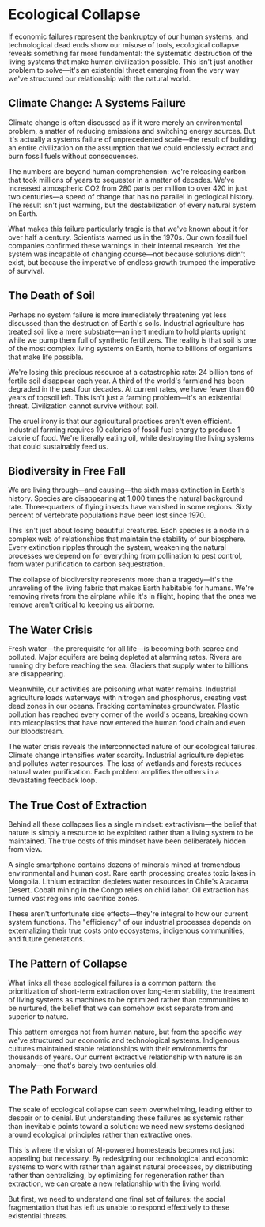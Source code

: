 # Ecological Collapse

If economic failures represent the bankruptcy of our human systems, and technological dead ends show our misuse of tools, ecological collapse reveals something far more fundamental: the systematic destruction of the living systems that make human civilization possible. This isn't just another problem to solve—it's an existential threat emerging from the very way we've structured our relationship with the natural world.

## Climate Change: A Systems Failure

Climate change is often discussed as if it were merely an environmental problem, a matter of reducing emissions and switching energy sources. But it's actually a systems failure of unprecedented scale—the result of building an entire civilization on the assumption that we could endlessly extract and burn fossil fuels without consequences.

The numbers are beyond human comprehension: we're releasing carbon that took millions of years to sequester in a matter of decades. We've increased atmospheric CO2 from 280 parts per million to over 420 in just two centuries—a speed of change that has no parallel in geological history. The result isn't just warming, but the destabilization of every natural system on Earth.

What makes this failure particularly tragic is that we've known about it for over half a century. Scientists warned us in the 1970s. Our own fossil fuel companies confirmed these warnings in their internal research. Yet the system was incapable of changing course—not because solutions didn't exist, but because the imperative of endless growth trumped the imperative of survival.

## The Death of Soil

Perhaps no system failure is more immediately threatening yet less discussed than the destruction of Earth's soils. Industrial agriculture has treated soil like a mere substrate—an inert medium to hold plants upright while we pump them full of synthetic fertilizers. The reality is that soil is one of the most complex living systems on Earth, home to billions of organisms that make life possible.

We're losing this precious resource at a catastrophic rate: 24 billion tons of fertile soil disappear each year. A third of the world's farmland has been degraded in the past four decades. At current rates, we have fewer than 60 years of topsoil left. This isn't just a farming problem—it's an existential threat. Civilization cannot survive without soil.

The cruel irony is that our agricultural practices aren't even efficient. Industrial farming requires 10 calories of fossil fuel energy to produce 1 calorie of food. We're literally eating oil, while destroying the living systems that could sustainably feed us.

## Biodiversity in Free Fall

We are living through—and causing—the sixth mass extinction in Earth's history. Species are disappearing at 1,000 times the natural background rate. Three-quarters of flying insects have vanished in some regions. Sixty percent of vertebrate populations have been lost since 1970.

This isn't just about losing beautiful creatures. Each species is a node in a complex web of relationships that maintain the stability of our biosphere. Every extinction ripples through the system, weakening the natural processes we depend on for everything from pollination to pest control, from water purification to carbon sequestration.

The collapse of biodiversity represents more than a tragedy—it's the unraveling of the living fabric that makes Earth habitable for humans. We're removing rivets from the airplane while it's in flight, hoping that the ones we remove aren't critical to keeping us airborne.

## The Water Crisis

Fresh water—the prerequisite for all life—is becoming both scarce and polluted. Major aquifers are being depleted at alarming rates. Rivers are running dry before reaching the sea. Glaciers that supply water to billions are disappearing.

Meanwhile, our activities are poisoning what water remains. Industrial agriculture loads waterways with nitrogen and phosphorus, creating vast dead zones in our oceans. Fracking contaminates groundwater. Plastic pollution has reached every corner of the world's oceans, breaking down into microplastics that have now entered the human food chain and even our bloodstream.

The water crisis reveals the interconnected nature of our ecological failures. Climate change intensifies water scarcity. Industrial agriculture depletes and pollutes water resources. The loss of wetlands and forests reduces natural water purification. Each problem amplifies the others in a devastating feedback loop.

## The True Cost of Extraction

Behind all these collapses lies a single mindset: extractivism—the belief that nature is simply a resource to be exploited rather than a living system to be maintained. The true costs of this mindset have been deliberately hidden from view.

A single smartphone contains dozens of minerals mined at tremendous environmental and human cost. Rare earth processing creates toxic lakes in Mongolia. Lithium extraction depletes water resources in Chile's Atacama Desert. Cobalt mining in the Congo relies on child labor. Oil extraction has turned vast regions into sacrifice zones.

These aren't unfortunate side effects—they're integral to how our current system functions. The "efficiency" of our industrial processes depends on externalizing their true costs onto ecosystems, indigenous communities, and future generations.

## The Pattern of Collapse

What links all these ecological failures is a common pattern: the prioritization of short-term extraction over long-term stability, the treatment of living systems as machines to be optimized rather than communities to be nurtured, the belief that we can somehow exist separate from and superior to nature.

This pattern emerges not from human nature, but from the specific way we've structured our economic and technological systems. Indigenous cultures maintained stable relationships with their environments for thousands of years. Our current extractive relationship with nature is an anomaly—one that's barely two centuries old.

## The Path Forward

The scale of ecological collapse can seem overwhelming, leading either to despair or to denial. But understanding these failures as systemic rather than inevitable points toward a solution: we need new systems designed around ecological principles rather than extractive ones.

This is where the vision of AI-powered homesteads becomes not just appealing but necessary. By redesigning our technological and economic systems to work with rather than against natural processes, by distributing rather than centralizing, by optimizing for regeneration rather than extraction, we can create a new relationship with the living world.

But first, we need to understand one final set of failures: the social fragmentation that has left us unable to respond effectively to these existential threats.
